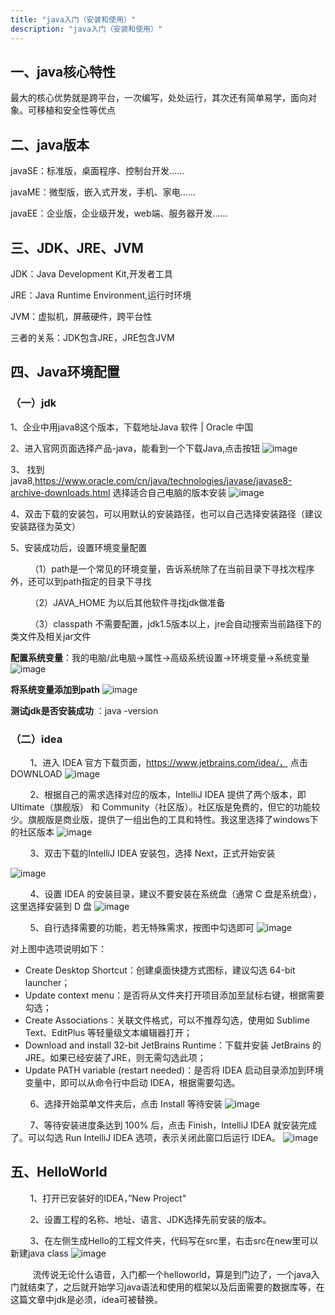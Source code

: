 ```yaml
---
title: "java入门（安装和使用）"
description: "java入门（安装和使用）"
---
```


## 一、java核心特性
最大的核心优势就是跨平台，一次编写，处处运行，其次还有简单易学，面向对象。可移植和安全性等优点

## 二、java版本
javaSE：标准版，桌面程序、控制台开发……

javaME：微型版，嵌入式开发，手机、家电……

javaEE：企业版，企业级开发，web端、服务器开发……

## 三、JDK、JRE、JVM
JDK：Java Development Kit,开发者工具

JRE：Java Runtime Environment,运行时环境

JVM：虚拟机，屏蔽硬件，跨平台性

三者的关系：JDK包含JRE，JRE包含JVM

## 四、Java环境配置
### （一）jdk
1、企业中用java8这个版本，下载地址Java 软件 | Oracle 中国

2、进入官网页面选择产品-java，能看到一个下载Java,点击按钮
![image](/img/java/00/01.png)

3、 找到java8,https://www.oracle.com/cn/java/technologies/javase/javase8-archive-downloads.html
选择适合自己电脑的版本安装
![image](/img/java/00/02.png)

4、双击下载的安装包，可以用默认的安装路径，也可以自己选择安装路径（建议安装路径为英文）

5、安装成功后，设置环境变量配置

        （1）path是一个常见的环境变量，告诉系统除了在当前目录下寻找次程序外，还可以到path指定的目录下寻找

        （2）JAVA_HOME 为以后其他软件寻找jdk做准备

        （3）classpath 不需要配置，jdk1.5版本以上，jre会自动搜索当前路径下的类文件及相关jar文件


**配置系统变量**：我的电脑/此电脑->属性->高级系统设置->环境变量->系统变量
![image](/img/java/00/03.png)

**将系统变量添加到path**
![image](/img/java/00/04.png)


**测试jdk是否安装成功** ：java -version

### （二）idea
        1、进入 IDEA 官方下载页面，https://www.jetbrains.com/idea/，
点击 DOWNLOAD
![image](/img/java/00/05.png)


        2、根据自己的需求选择对应的版本，IntelliJ IDEA 提供了两个版本，即 Ultimate（旗舰版） 和 Community（社区版）。社区版是免费的，但它的功能较少。旗舰版是商业版，提供了一组出色的工具和特性。我这里选择了windows下的社区版本
![image](/img/java/00/06.png)


        3、双击下载的IntelliJ IDEA 安装包，选择 Next，正式开始安装

![image](/img/java/00/07.png)


        4、设置 IDEA 的安装目录，建议不要安装在系统盘（通常 C 盘是系统盘），这里选择安装到 D 盘
![image](/img/java/00/08.png)


        5、自行选择需要的功能，若无特殊需求，按图中勾选即可
![image](/img/java/00/09.png)


对上图中选项说明如下：

+ Create Desktop Shortcut：创建桌面快捷方式图标，建议勾选 64-bit launcher；
+ Update context menu：是否将从文件夹打开项目添加至鼠标右键，根据需要勾选；
+ Create Associations：关联文件格式，可以不推荐勾选，使用如 Sublime Text、EditPlus 等轻量级文本编辑器打开；
+ Download and install 32-bit JetBrains Runtime：下载并安装 JetBrains 的 JRE。如果已经安装了JRE，则无需勾选此项；
+ Update PATH variable (restart needed)：是否将 IDEA 启动目录添加到环境变量中，即可以从命令行中启动 IDEA，根据需要勾选。

        6、选择开始菜单文件夹后，点击 Install 等待安装
![image](/img/java/00/10.png)


        7、等待安装进度条达到 100% 后，点击 Finish，IntelliJ IDEA 就安装完成了。可以勾选 Run IntelliJ IDEA 选项，表示关闭此窗口后运行 IDEA。
![image](/img/java/00/11.png)


## 五、HelloWorld
        1、打开已安装好的IDEA，”New Project"

        2、设置工程的名称、地址、语言、JDK选择先前安装的版本。

        3、在左侧生成Hello的工程文件夹，代码写在src里，右击src在new里可以新建java class
![image](/img/java/00/12.png)


         流传说无论什么语音，入门都一个helloworld，算是到门边了，一个java入门就结束了，之后就开始学习java语法和使用的框架以及后面需要的数据库等，在这篇文章中jdk是必须，idea可被替换。
